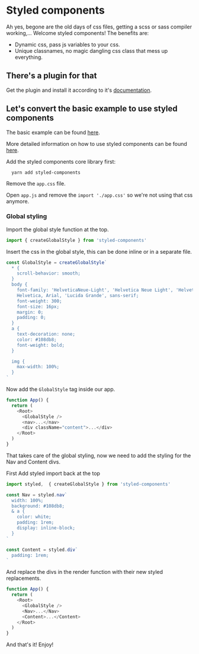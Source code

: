 # Styled components

Ah yes, begone are the old days of css files, getting a scss or sass compiler working,... Welcome styled components!
The benefits are:

- Dynamic css, pass js variables to your css.
- Unique classnames, no magic dangling css class that mess up everything.

## There's a plugin for that

Get the plugin and install it according to it's [documentation](https://github.com/react-static/react-static/tree/master/packages/react-static-plugin-styled-components).

## Let's convert the basic example to use styled components

The basic example can be found [here](https://github.com/react-static/react-static/tree/280d7c0629c702e843039e9feaa68efa4058303e/packages/react-static/templates/basic).

More detailed information on how to use styled components can be found [here](https://www.styled-components.com/docs/api).

Add the styled components core library first:

```
  yarn add styled-components
```

Remove the `app.css` file.

Open `app.js` and remove the `import './app.css'` so we're not using that css anymore.

### Global styling

Import the global style function at the top.

```javascript
import { createGlobalStyle } from 'styled-components'
```

Insert the css in the global style, this can be done inline or in a separate file.

```javascript
const GlobalStyle = createGlobalStyle`
  * {
    scroll-behavior: smooth;
  }
  body {
    font-family: 'HelveticaNeue-Light', 'Helvetica Neue Light', 'Helvetica Neue',
    Helvetica, Arial, 'Lucida Grande', sans-serif;
    font-weight: 300;
    font-size: 16px;
    margin: 0;
    padding: 0;
  }
  a {
    text-decoration: none;
    color: #108db8;
    font-weight: bold;
  }

  img {
    max-width: 100%;
  }
`
```

Now add the `GlobalStyle` tag inside our app.

```javascript
function App() {
  return (
    <Root>
      <GlobalStyle />
      <nav>...</nav>
      <div className="content">...</div>
    </Root>
  )
}
```

That takes care of the global styling, now we need to add the styling for the Nav and Content divs.

First Add styled import back at the top

```javascript
import styled,  { createGlobalStyle } from 'styled-components'
```

```javascript
const Nav = styled.nav`
  width: 100%;
  background: #108db8;
  & a {
    color: white;
    padding: 1rem;
    display: inline-block;
  }
`

const Content = styled.div`
  padding: 1rem;
`
```

And replace the divs in the render function with their new styled replacements.

```javascript
function App() {
  return (
    <Root>
      <GlobalStyle />
      <Nav>...</Nav>
      <Content>...</Content>
    </Root>
  )
}
```

And that's it! Enjoy!
